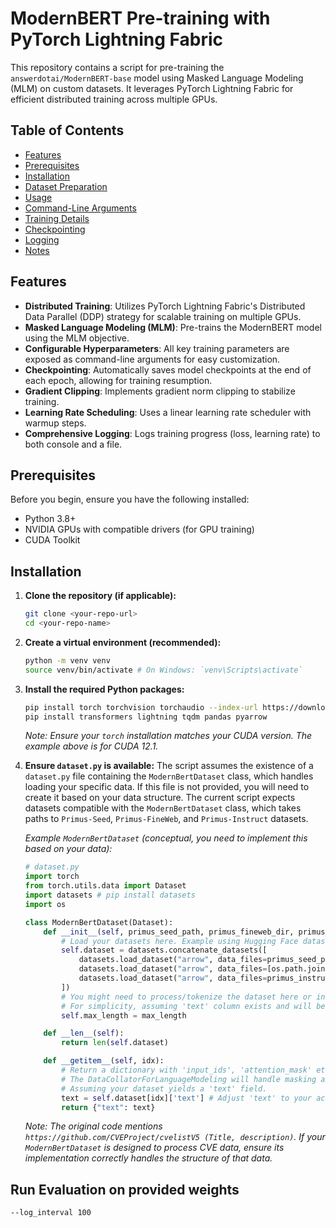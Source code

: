# ModernBERT Pre-training with PyTorch Lightning Fabric

This repository contains a script for pre-training the `answerdotai/ModernBERT-base` model using Masked Language Modeling (MLM) on custom datasets. It leverages PyTorch Lightning Fabric for efficient distributed training across multiple GPUs.

## Table of Contents

-   [Features](#features)
-   [Prerequisites](#prerequisites)
-   [Installation](#installation)
-   [Dataset Preparation](#dataset-preparation)
-   [Usage](#usage)
-   [Command-Line Arguments](#command-line-arguments)
-   [Training Details](#training-details)
-   [Checkpointing](#checkpointing)
-   [Logging](#logging)
-   [Notes](#notes)

## Features

*   **Distributed Training**: Utilizes PyTorch Lightning Fabric's Distributed Data Parallel (DDP) strategy for scalable training on multiple GPUs.
*   **Masked Language Modeling (MLM)**: Pre-trains the ModernBERT model using the MLM objective.
*   **Configurable Hyperparameters**: All key training parameters are exposed as command-line arguments for easy customization.
*   **Checkpointing**: Automatically saves model checkpoints at the end of each epoch, allowing for training resumption.
*   **Gradient Clipping**: Implements gradient norm clipping to stabilize training.
*   **Learning Rate Scheduling**: Uses a linear learning rate scheduler with warmup steps.
*   **Comprehensive Logging**: Logs training progress (loss, learning rate) to both console and a file.

## Prerequisites

Before you begin, ensure you have the following installed:

*   Python 3.8+
*   NVIDIA GPUs with compatible drivers (for GPU training)
*   CUDA Toolkit

## Installation

1.  **Clone the repository (if applicable):**
    ```bash
    git clone <your-repo-url>
    cd <your-repo-name>
    ```

2.  **Create a virtual environment (recommended):**
    ```bash
    python -m venv venv
    source venv/bin/activate # On Windows: `venv\Scripts\activate`
    ```

3.  **Install the required Python packages:**
    ```bash
    pip install torch torchvision torchaudio --index-url https://download.pytorch.org/whl/cu121 # Adjust cu121 for your CUDA version
    pip install transformers lightning tqdm pandas pyarrow
    ```
    *Note: Ensure your `torch` installation matches your CUDA version. The example above is for CUDA 12.1.*

4.  **Ensure `dataset.py` is available:**
    The script assumes the existence of a `dataset.py` file containing the `ModernBertDataset` class, which handles loading your specific data. If this file is not provided, you will need to create it based on your data structure. The current script expects datasets compatible with the `ModernBertDataset` class, which takes paths to `Primus-Seed`, `Primus-FineWeb`, and `Primus-Instruct` datasets.

    *Example `ModernBertDataset` (conceptual, you need to implement this based on your data):*
    ```python
    # dataset.py
    import torch
    from torch.utils.data import Dataset
    import datasets # pip install datasets
    import os

    class ModernBertDataset(Dataset):
        def __init__(self, primus_seed_path, primus_fineweb_dir, primus_instruct_path, max_length=1024):
            # Load your datasets here. Example using Hugging Face datasets library:
            self.dataset = datasets.concatenate_datasets([
                datasets.load_dataset("arrow", data_files=primus_seed_path, split="train"),
                datasets.load_dataset("arrow", data_files=[os.path.join(primus_fineweb_dir, f) for f in os.listdir(primus_fineweb_dir) if f.endswith('.arrow')], split="train"),
                datasets.load_dataset("arrow", data_files=primus_instruct_path, split="train")
            ])
            # You might need to process/tokenize the dataset here or in __getitem__
            # For simplicity, assuming 'text' column exists and will be tokenized by DataCollator
            self.max_length = max_length

        def __len__(self):
            return len(self.dataset)

        def __getitem__(self, idx):
            # Return a dictionary with 'input_ids', 'attention_mask' etc.
            # The DataCollatorForLanguageModeling will handle masking and label creation.
            # Assuming your dataset yields a 'text' field.
            text = self.dataset[idx]['text'] # Adjust 'text' to your actual column name
            return {"text": text}

    ```
    *Note: The original code mentions `https://github.com/CVEProject/cvelistV5 (Title, description)`. If your `ModernBertDataset` is designed to process CVE data, ensure its implementation correctly handles the structure of that data.*

## Run Evaluation on provided weights


    --log_interval 100
